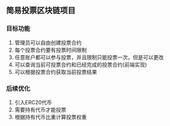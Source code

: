 ## 简易投票区块链项目
### 目标功能
1. 管理员可以自由创建投票合约
2. 每个投票合约要有投票时间限制
3. 任意账户都可以参与投票，并且限制只能投票一次，但是可以更改
4. 可以查询当前可投票合约和已经完成的投票合约(前端实现)
5. 可以根据投票合约获取当前投票结果

### 后续优化
1. 引入ERC20代币
2. 需要持有代币才能投票
3. 根据持有代币比重计算投票权重